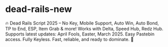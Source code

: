 # dead-rails-new
🔥 Dead Rails Script 2025 – No Key, Mobile Support, Auto Win, Auto Bond, TP to End, ESP, Item Grab &amp; more! Works with Delta, Speed Hub, Redz Hub. Supports latest updates: April Fools, Easter, March 2025. Easy Pastebin access. Fully Keyless. Fast, reliable, and ready to dominate. 🚀
